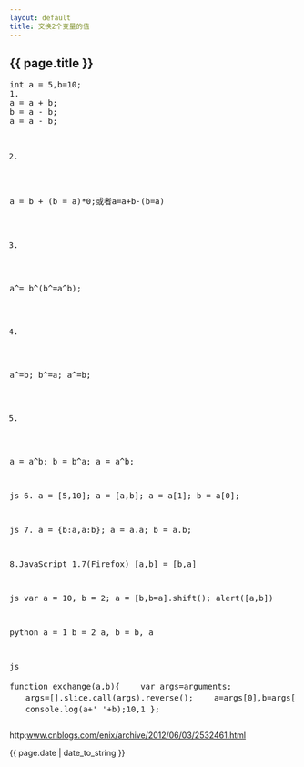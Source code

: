```yaml
---
layout: default
title: 交换2个变量的值
---
```

<h2>{{ page.title }}</h2>
<pre>
int a = 5,b=10;
1.
a = a + b;
b = a - b;
a = a - b;

2.
a = b + (b = a)*0;或者a=a+b-(b=a)


3.
a^= b^(b^=a^b);

4.
a^=b;
b^=a;
a^=b;

5.
a = a^b;
b = b^a;
a = a^b;

js
6.
a = [5,10];
a = [a,b];
a = a[1];
b = a[0];

js
7.
a = {b:a,a:b};
a = a.a;
b = a.b;

8.JavaScript 1.7(Firefox)
[a,b] = [b,a]
 
js
var a = 10, b = 2;
a = [b,b=a].shift();
alert([a,b]) 
 
python
a = 1
b = 2
a, b = b, a
 
 
js     
function exchange(a,b){
　　var args=arguments;
　　args=[].slice.call(args).reverse();
　　a=args[0],b=args[1];
　　console.log(a+' '+b);10,1
};
</pre>
http:www.cnblogs.com/enix/archive/2012/06/03/2532461.html
<p>{{ page.date | date_to_string }}</p>